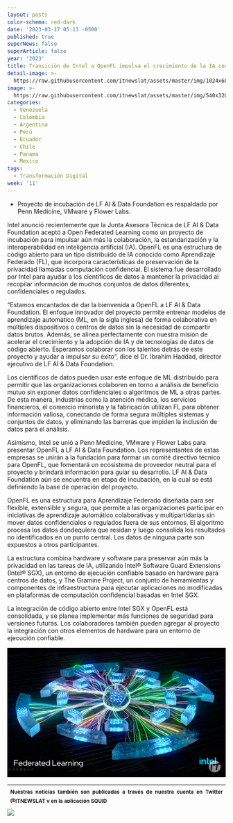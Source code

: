 ```yaml
---
layout: posts
color-schema: red-dark
date: '2023-03-17 05:13 -0500'
published: true
superNews: false
superArticle: false
year: '2023'
title: Transición de Intel a OpenFL impulsa el crecimiento de la IA confidencial
detail-image: >-
  https://raw.githubusercontent.com/itnewslat/assets/master/img/1024x680/Intel-a-OpenFL-g.jpg
image: >-
  https://raw.githubusercontent.com/itnewslat/assets/master/img/540x320/Intel-a-OpenFL-p.jpg
categories:
  - Venezuela
  - Colombia
  - Argentina
  - Perú
  - Ecuador
  - Chile
  - Panama
  - Mexico
tags:
  - Transformación Digital
week: '11'
---
```

- Proyecto de incubación de LF AI & Data Foundation es respaldado por Penn Medicine, VMware y Flower Labs.

Intel anunció recientemente que la Junta Asesora Técnica de LF AI & Data Foundation aceptó a  Open Federated Learning  como un proyecto de incubación para impulsar aún más la colaboración, la estandarización y la interoperabilidad en inteligencia artificial (IA). OpenFL es una estructura de código abierto para un tipo distribuido de IA conocido como Aprendizaje Federado (FL), que incorpora características de preservación de la privacidad llamadas computación confidencial. El sistema fue desarrollado por Intel para ayudar a los científicos de datos a mantener la privacidad al recopilar información de muchos conjuntos de datos diferentes, confidenciales o regulados.

“Estamos encantados de dar la bienvenida a OpenFL a LF AI & Data Foundation. El enfoque innovador del proyecto permite entrenar modelos de aprendizaje automático (ML, en la sigla inglesa) de forma colaborativa en múltiples dispositivos o centros de datos sin la necesidad de compartir datos brutos. Además, se alinea perfectamente con nuestra misión de acelerar el crecimiento y la adopción de IA y de tecnologías de datos de código abierto. Esperamos colaborar con los talentos detrás de este proyecto y ayudar a impulsar su éxito”, dice el Dr. Ibrahim Haddad, director ejecutivo de LF AI & Data Foundation. 

Los científicos de datos pueden usar este enfoque de ML distribuido para permitir que las organizaciones colaboren en torno a análisis de beneficio mutuo sin exponer datos confidenciales o algoritmos de ML a otras partes. De esta manera, industrias como la atención médica, los servicios financieros, el comercio minorista y la fabricación utilizan FL para obtener información valiosa, conectando de forma segura múltiples sistemas y conjuntos de datos, y eliminando las barreras que impiden la inclusión de datos para el análisis.

Asimismo, Intel se unió a Penn Medicine, VMware y Flower Labs para presentar OpenFL a LF AI & Data Foundation. Los representantes de estas empresas se unirán a la fundación para formar un comité directivo técnico para OpenFL, que fomentará un ecosistema de proveedor neutral para el proyecto y brindará información para guiar su desarrollo. LF AI & Data Foundation aún se encuentra en etapa de incubación, en la cual se está definiendo la base de operación del proyecto.

OpenFL es una estructura para Aprendizaje Federado diseñada para ser flexible, extensible y segura, que permite a las organizaciones participar en iniciativas de aprendizaje automático colaborativas y multipartidarias sin mover datos confidenciales o regulados fuera de sus entornos. El algoritmo procesa los datos dondequiera que residan y luego consolida los resultados no identificados en un punto central. Los datos de ninguna parte son expuestos a otros participantes.

La estructura combina hardware y software para preservar aún más la privacidad en las tareas de IA, utilizando Intel® Software Guard Extensions (Intel® SGX), un entorno de ejecución confiable basado en hardware para centros de datos, y The Gramine Project, un conjunto de herramientas y componentes de infraestructura para ejecutar aplicaciones no modificadas en plataformas de computación confidencial basadas en Intel SGX.

La integración de código abierto entre Intel SGX y OpenFL está consolidada, y se planea implementar más funciones de seguridad para versiones futuras. Los colaboradores también pueden agregar al proyecto la integración con otros elementos de hardware para un entorno de ejecución confiable.

![](https://raw.githubusercontent.com/itnewslat/assets/master/img/540x320/Intel-a-OpenFL-p.jpg)

<table style="height: 42px;" width="569">
<tbody>
<tr>
<td style="text-align: justify;"><sub><strong>Nuestras noticias también son publicadas a través de nuestra cuenta en Twitter <a href="https://twitter.com/itnewslat?lang=es">@ITNEWSLAT</a> y en la aplicación <a href="https://squidapp.co/en/">SQUID</a></strong></sub></td>
</tr>
</tbody>
</table>
<img src="https://tracker.metricool.com/c3po.jpg?hash=56f88a41e39ab42c063cc51676587a04"/>